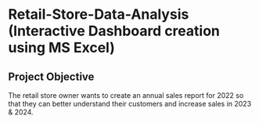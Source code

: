 # Retail-Store-Data-Analysis (Interactive Dashboard creation using MS Excel)
## Project Objective
The retail store owner wants to create an annual sales report for 2022 so that they can better understand their customers and increase sales in 2023 & 2024.
